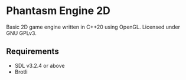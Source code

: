 # Phantasm Engine 2D

Basic 2D game engine written in C++20 using OpenGL. Licensed under GNU GPLv3.

## Requirements

- SDL v3.2.4 or above
- Brotli